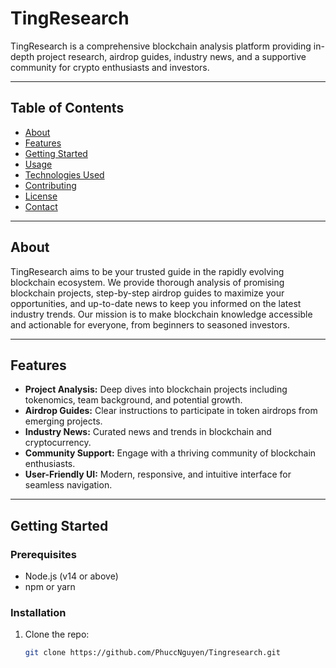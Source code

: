 # TingResearch

TingResearch is a comprehensive blockchain analysis platform providing in-depth project research, airdrop guides, industry news, and a supportive community for crypto enthusiasts and investors.

---

## Table of Contents

- [About](#about)
- [Features](#features)
- [Getting Started](#getting-started)
- [Usage](#usage)
- [Technologies Used](#technologies-used)
- [Contributing](#contributing)
- [License](#license)
- [Contact](#contact)

---

## About

TingResearch aims to be your trusted guide in the rapidly evolving blockchain ecosystem. We provide thorough analysis of promising blockchain projects, step-by-step airdrop guides to maximize your opportunities, and up-to-date news to keep you informed on the latest industry trends. Our mission is to make blockchain knowledge accessible and actionable for everyone, from beginners to seasoned investors.

---

## Features

- **Project Analysis:** Deep dives into blockchain projects including tokenomics, team background, and potential growth.
- **Airdrop Guides:** Clear instructions to participate in token airdrops from emerging projects.
- **Industry News:** Curated news and trends in blockchain and cryptocurrency.
- **Community Support:** Engage with a thriving community of blockchain enthusiasts.
- **User-Friendly UI:** Modern, responsive, and intuitive interface for seamless navigation.

---

## Getting Started

### Prerequisites

- Node.js (v14 or above)
- npm or yarn

### Installation

1. Clone the repo:

   ```bash
   git clone https://github.com/PhuccNguyen/Tingresearch.git
